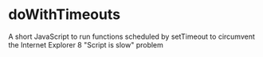 doWithTimeouts
==============

A short JavaScript to run functions scheduled by setTimeout to circumvent the Internet Explorer 8 "Script is slow" problem